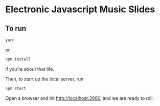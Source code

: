 # Electronic Javascript Music Slides

## To run

```bash
yarn
```
or
```bash
npm install
```
if you're about that life.

Then, to start up the local server, run
```bash
npm start
```

Open a browser and hit [http://localhost:3000](http://localhost:3000), and we are ready to roll.

